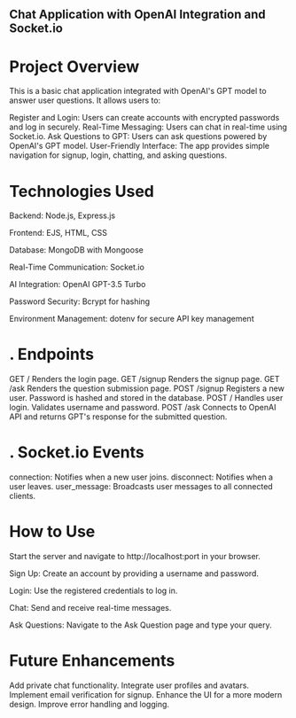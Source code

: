 
## Chat Application with OpenAI Integration and Socket.io
# Project Overview
This is a basic chat application integrated with OpenAI's GPT model to answer user questions. It allows users to:

Register and Login: Users can create accounts with encrypted passwords and log in securely.
Real-Time Messaging: Users can chat in real-time using Socket.io.
Ask Questions to GPT: Users can ask questions powered by OpenAI's GPT model.
User-Friendly Interface: The app provides simple navigation for signup, login, chatting, and asking questions.

# Technologies Used
Backend: Node.js, Express.js

Frontend: EJS, HTML, CSS

Database: MongoDB with Mongoose

Real-Time Communication: Socket.io

AI Integration: OpenAI GPT-3.5 Turbo

Password Security: Bcrypt for hashing

Environment Management: dotenv for secure API key management

# . Endpoints
GET /
Renders the login page.
GET /signup
Renders the signup page.
GET /ask
Renders the question submission page.
POST /signup
Registers a new user. Password is hashed and stored in the database.
POST /
Handles user login. Validates username and password.
POST /ask
Connects to OpenAI API and returns GPT's response for the submitted question.

# . Socket.io Events
connection: Notifies when a new user joins.
disconnect: Notifies when a user leaves.
user_message: Broadcasts user messages to all connected clients.

# How to Use
Start the server and navigate to http://localhost:port in your browser.

Sign Up: Create an account by providing a username and password.

Login: Use the registered credentials to log in.

Chat: Send and receive real-time messages.

Ask Questions: Navigate to the Ask Question page and type your query.

# Future Enhancements
Add private chat functionality.
Integrate user profiles and avatars.
Implement email verification for signup.
Enhance the UI for a more modern design.
Improve error handling and logging.
